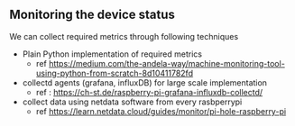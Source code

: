 
## Monitoring the device status

We can collect required metrics through following techniques

- Plain Python  implementation of required metrics
    - ref https://medium.com/the-andela-way/machine-monitoring-tool-using-python-from-scratch-8d10411782fd
- collectd agents (grafana, influxDB) for large scale implementation
    - ref : https://ch-st.de/raspberry-pi-grafana-influxdb-collectd/
- collect data using netdata software from every rasbperrypi
    - ref https://learn.netdata.cloud/guides/monitor/pi-hole-raspberry-pi


